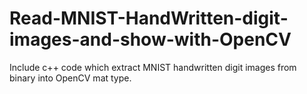 # Read-MNIST-HandWritten-digit-images-and-show-with-OpenCV
Include c++ code which extract MNIST handwritten digit images from binary into OpenCV mat type.
